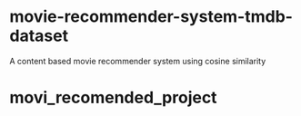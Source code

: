 # movie-recommender-system-tmdb-dataset
A content based movie recommender system using cosine similarity
# movi_recomended_project
